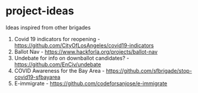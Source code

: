 # project-ideas
Ideas inspired from other brigades

1. Covid 19 indicators for reopening - https://github.com/CityOfLosAngeles/covid19-indicators
2. Ballot Nav - https://www.hackforla.org/projects/ballot-nav
3. Undebate for info on downballot candidates? - https://github.com/EnCiv/undebate
4. COVID Awareness for the Bay Area - https://github.com/sfbrigade/stop-covid19-sfbayarea
5. E-immigrate - https://github.com/codeforsanjose/e-immigrate
